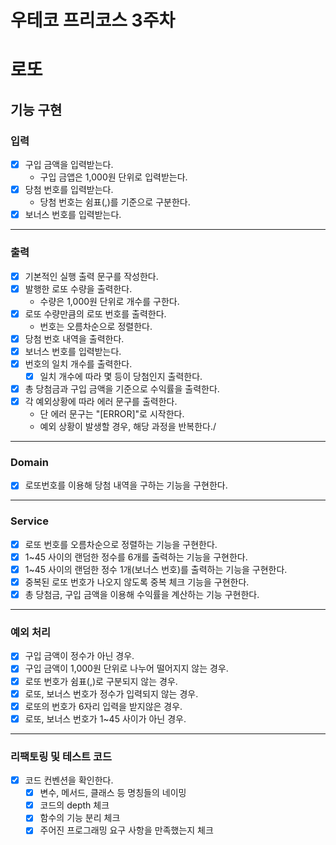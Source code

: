 우테코 프리코스 3주차
=
# 로또

## 기능 구현

### 입력 
- [x] 구입 금액을 입력받는다. 
  - 구입 금앱은 1,000원 단위로 입력받는다.
- [x] 당첨 번호를 입력받는다.
  - 당첨 번호는 쉼표(,)를 기준으로 구분한다.
- [x] 보너스 번호를 입력받는다.

---
### 출력
- [x] 기본적인 실행 출력 문구를 작성한다.
- [x] 발행한 로또 수량을 출력한다.
  - 수량은 1,000원 단위로 개수를 구한다.
- [x] 로또 수량만큼의 로또 번호를 출력한다.
  -  번호는 오름차순으로 정렬한다.
- [x] 당첨 번호 내역을 출력한다.
- [x] 보너스 번호를 입력받는다.
- [x] 번호의 일치 개수를 출력한다.
  - [x] 일치 개수에 따라 몇 등이 당첨인지 출력한다.
- [x] 총 당첨금과 구입 금액을 기준으로 수익률을 출력한다.
- [x] 각 예외상황에 따라 에러 문구를 출력한다.
  - 단 에러 문구는 "[ERROR]"로 시작한다.
  - 예외 상황이 발생할 경우, 해당 과정을 반복한다./

---
### Domain 
- [x] 로또번호를 이용해 당첨 내역을 구하는 기능을 구현한다.

---
### Service
- [x] 로또 번호를 오름차순으로 정렬하는 기능을 구현한다.
- [x] 1~45 사이의 랜덤한 정수를 6개를 출력하는 기능을 구현한다.
- [x] 1~45 사이의 랜덤한 정수 1개(보너스 번호)를 출력하는 기능을 구현한다.
- [x] 중복된 로또 번호가 나오지 않도록 중복 체크 기능을 구현한다.
- [x] 총 당첨금, 구입 금액을 이용해 수익률을 계산하는 기능 구현한다.

---
### 예외 처리
- [x] 구입 금액이 정수가 아닌 경우.
- [x] 구입 금액이 1,000원 단위로 나누어 떨어지지 않는 경우.
- [x] 로또 번호가 쉼표(,)로 구분되지 않는 경우.
- [x] 로또, 보너스 번호가 정수가 입력되지 않는 경우.
- [x] 로또의 번호가 6자리 입력을 받지않은 경우.
- [x] 로또, 보너스 번호가 1~45 사이가 아닌 경우.

---
### 리팩토링 및 테스트 코드
-[X] 코드 컨벤션을 확인한다.
  -[x] 변수, 메서드, 클래스 등 명칭들의 네이밍
  -[x] 코드의 depth 체크
  -[x] 함수의 기능 분리 체크
  -[x] 주어진 프로그래밍 요구 사항을 만족했는지 체크 